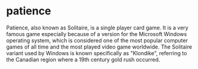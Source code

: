 # patience
Patience, also known as Solitaire, is a single player card game. It is a very famous game especially because of a version for the Microsoft Windows operating system, which is considered one of the most popular computer games of all time and the most played video game worldwide. The Solitaire variant used by Windows is known specifically as "Klondike", referring to the Canadian region where a 19th century gold rush occurred.

